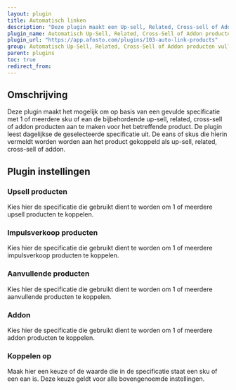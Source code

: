 ```yaml
---
layout: plugin
title: Automatisch linken
description: "Deze plugin maakt een Up-sell, Related, Cross-sell of Addon product aan op basis van een specificatie" 
plugin_name: Automatisch Up-Sell, Related, Cross-Sell of Addon producten vullen
plugin_url: "https://app.afosto.com/plugins/103-auto-link-products" 
group: Automatisch Up-Sell, Related, Cross-Sell of Addon producten vullen
parent: plugins
toc: true
redirect_from:
---
```

## Omschrijving
Deze plugin maakt het mogelijk om op basis van een gevulde specificatie met 1 of meerdere sku of ean de bijbehordende up-sell, related, cross-sell of addon producten aan te maken voor het betreffende product.
De plugin leest dagelijkse de geselecteerde specificatie uit. De eans of skus die hierin vermeldt worden worden aan het product gekoppeld als up-sell, related, cross-sell of addon.

## Plugin instellingen

### Upsell producten
Kies hier de specificatie die gebruikt dient te worden om 1 of meerdere upsell producten te koppelen.

### Impulsverkoop producten
Kies hier de specificatie die gebruikt dient te worden om 1 of meerdere impulsverkoop producten te koppelen.

###  Aanvullende producten
Kies hier de specificatie die gebruikt dient te worden om 1 of meerdere aanvullende producten te koppelen.

### Addon
Kies hier de specificatie die gebruikt dient te worden om 1 of meerdere addon producten te koppelen.

### Koppelen op
Maak hier een keuze of de waarde die in de specificatie staat een sku of een ean is. Deze keuze geldt voor alle bovengenoemde instellingen. 

